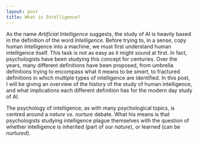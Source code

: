 ```yaml
---
layout: post
title: What is Intelligence?
---
```


As the name *Artificial Intelligence* suggests, the study of AI is heavily based in the definition of the word *Intelligence*. Before trying to, in a sense, copy human intelligence into a machine, we must first understand human intelligence itself. This task is not as easy as it might sound at first. In fact, psychologists have been studying this concept for centuries. Over the years, many different definitions have been proposed, from umbrella definitions trying to encompass what it means to be *smart*, to fractured definitions in which multiple types of intelligence are identified. In this post, I will be giving an overview of the history of the study of human intelligence, and what implications each different definition has for the modern day study of AI.

The psychology of intelligence, as with many psychological topics, is centred around a *nature vs. nurture* debate. What his means is that psychologists studying intelligence plague themselves with the question of whether intelligence is inherited (part of our *nature*),  or learned (can be *nurtured*). 


 <!-- realized through the inherent structure of our brains, genes, and other internal  ; and how much is learned, or can be cultivated through things such as schooling and social interaction. -->
